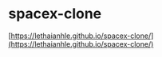 # spacex-clone
[https://lethaianhle.github.io/spacex-clone/](https://lethaianhle.github.io/spacex-clone/)
